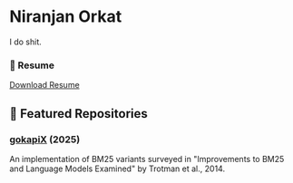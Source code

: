 # Niranjan Orkat

I do shit.

### 📄 Resume
[Download Resume](./Resume.pdf)

## 📂 Featured Repositories

### [gokapiX]([https://github.com/yourusername/repo-name](https://github.com/niranjankrishna-acad/gokapiX)) (2025)
An implementation of BM25 variants surveyed in "Improvements to BM25 and Language Models Examined" by Trotman et al., 2014. <br/>
